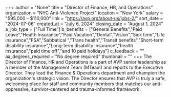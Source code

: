 +++
author = "None"
title = "Director of Finance, HR, and Operations"
organization = "NYC Anti-Violence Project"
location = "New York"
salary = "$95,000 – $110,000"
link = "https://avp.org/about-us/jobs-2/"
sort_date = "2024-07-06"
created_at = "July 6, 2024"
closing_date = "August 1, 2024"
a_job_type = ["Full Time"]
b_benefits = ["General Benefits","Paid Leave","Health Insurance","Paid Vacation","Dental","Vision","Sick time","Life insurance","FSA","Sabbatical ","Trans health","Transit benefits","Short-term disability insurance","Long-term disability insurance","health insurance","paid time off","and 10 paid holidays"]
c_feedback = ""
aa_degrees_required = "No degree required"
thumbnail = ""
+++
The Director of Finance, HR and Operations is a part of AVP senior leadership as a member of the Management Team (MTeam) and reports to the Executive Director. They lead the Finance & Operations department and champion the organization's strategic vision. The Director ensures that AVP is truly a safe, welcoming place for staff and community members that matches our anti-oppressive, survivor-centered and trauma-informed framework.